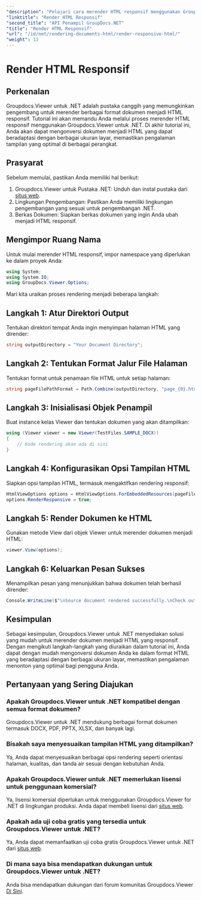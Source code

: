 ```yaml
---
"description": "Pelajari cara merender HTML responsif menggunakan Groupdocs.Viewer untuk .NET, memastikan pengalaman menonton yang optimal di semua perangkat."
"linktitle": "Render HTML Responsif"
"second_title": "API Penampil GroupDocs.NET"
"title": "Render HTML Responsif"
"url": "/id/net/rendering-documents-html/render-responsive-html/"
"weight": 13
---
```


# Render HTML Responsif

## Perkenalan
Groupdocs.Viewer untuk .NET adalah pustaka canggih yang memungkinkan pengembang untuk merender berbagai format dokumen menjadi HTML responsif. Tutorial ini akan memandu Anda melalui proses merender HTML responsif menggunakan Groupdocs.Viewer untuk .NET. Di akhir tutorial ini, Anda akan dapat mengonversi dokumen menjadi HTML yang dapat beradaptasi dengan berbagai ukuran layar, memastikan pengalaman tampilan yang optimal di berbagai perangkat.
## Prasyarat
Sebelum memulai, pastikan Anda memiliki hal berikut:
1. Groupdocs.Viewer untuk Pustaka .NET: Unduh dan instal pustaka dari [situs web](https://releases.groupdocs.com/viewer/net/).
2. Lingkungan Pengembangan: Pastikan Anda memiliki lingkungan pengembangan yang sesuai untuk pengembangan .NET.
3. Berkas Dokumen: Siapkan berkas dokumen yang ingin Anda ubah menjadi HTML responsif.

## Mengimpor Ruang Nama
Untuk mulai merender HTML responsif, impor namespace yang diperlukan ke dalam proyek Anda:
```csharp
using System;
using System.IO;
using GroupDocs.Viewer.Options;
```

Mari kita uraikan proses rendering menjadi beberapa langkah:
## Langkah 1: Atur Direktori Output
Tentukan direktori tempat Anda ingin menyimpan halaman HTML yang dirender:
```csharp
string outputDirectory = "Your Document Directory";
```
## Langkah 2: Tentukan Format Jalur File Halaman
Tentukan format untuk penamaan file HTML untuk setiap halaman:
```csharp
string pageFilePathFormat = Path.Combine(outputDirectory, "page_{0}.html");
```
## Langkah 3: Inisialisasi Objek Penampil
Buat instance kelas Viewer dan tentukan dokumen yang akan ditampilkan:
```csharp
using (Viewer viewer = new Viewer(TestFiles.SAMPLE_DOCX))
{
    // Kode rendering akan ada di sini
}
```
## Langkah 4: Konfigurasikan Opsi Tampilan HTML
Siapkan opsi tampilan HTML, termasuk mengaktifkan rendering responsif:
```csharp
HtmlViewOptions options = HtmlViewOptions.ForEmbeddedResources(pageFilePathFormat);
options.RenderResponsive = true;
```
## Langkah 5: Render Dokumen ke HTML
Gunakan metode View dari objek Viewer untuk merender dokumen menjadi HTML:
```csharp
viewer.View(options);
```
## Langkah 6: Keluarkan Pesan Sukses
Menampilkan pesan yang menunjukkan bahwa dokumen telah berhasil dirender:
```csharp
Console.WriteLine($"\nSource document rendered successfully.\nCheck output in {outputDirectory}.");
```

## Kesimpulan
Sebagai kesimpulan, Groupdocs.Viewer untuk .NET menyediakan solusi yang mudah untuk merender dokumen menjadi HTML yang responsif. Dengan mengikuti langkah-langkah yang diuraikan dalam tutorial ini, Anda dapat dengan mudah mengonversi dokumen Anda ke dalam format HTML yang beradaptasi dengan berbagai ukuran layar, memastikan pengalaman menonton yang optimal bagi pengguna Anda.
## Pertanyaan yang Sering Diajukan
### Apakah Groupdocs.Viewer untuk .NET kompatibel dengan semua format dokumen?
Groupdocs.Viewer untuk .NET mendukung berbagai format dokumen termasuk DOCX, PDF, PPTX, XLSX, dan banyak lagi.
### Bisakah saya menyesuaikan tampilan HTML yang ditampilkan?
Ya, Anda dapat menyesuaikan berbagai opsi rendering seperti orientasi halaman, kualitas, dan tanda air sesuai dengan kebutuhan Anda.
### Apakah Groupdocs.Viewer untuk .NET memerlukan lisensi untuk penggunaan komersial?
Ya, lisensi komersial diperlukan untuk menggunakan Groupdocs.Viewer for .NET di lingkungan produksi. Anda dapat membeli lisensi dari [situs web](https://purchase.groupdocs.com/buy).
### Apakah ada uji coba gratis yang tersedia untuk Groupdocs.Viewer untuk .NET?
Ya, Anda dapat memanfaatkan uji coba gratis Groupdocs.Viewer untuk .NET dari [situs web](https://releases.groupdocs.com/).
### Di mana saya bisa mendapatkan dukungan untuk Groupdocs.Viewer untuk .NET?
Anda bisa mendapatkan dukungan dari forum komunitas Groupdocs.Viewer [Di Sini](https://forum.groupdocs.com/c/viewer/9).